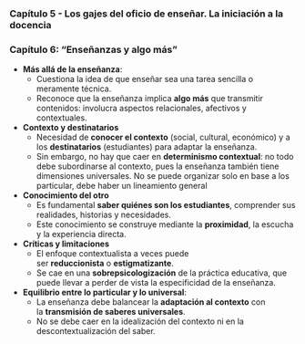 ### Capítulo 5 - Los gajes del oficio de enseñar. La iniciación a la docencia

### Capítulo 6: “Enseñanzas y algo más”

- **Más allá de la enseñanza**:
    - Cuestiona la idea de que enseñar sea una tarea sencilla o meramente técnica.
    - Reconoce que la enseñanza implica **algo más** que transmitir contenidos: involucra aspectos relacionales, afectivos y contextuales.
- **Contexto y destinatarios**
    - Necesidad de **conocer el contexto** (social, cultural, económico) y a los **destinatarios** (estudiantes) para adaptar la enseñanza.
    - Sin embargo, no hay que caer en **determinismo contextual**: no todo debe subordinarse al contexto, pues la enseñanza también tiene dimensiones universales. No se puede organizar solo en base a los particular, debe haber un lineamiento general
- **Conocimiento del otro**
    - Es fundamental **saber quiénes son los estudiantes**, comprender sus realidades, historias y necesidades.
    - Este conocimiento se construye mediante la **proximidad**, la escucha y la experiencia directa.
- **Críticas y limitaciones**
    - El enfoque contextualista a veces puede ser **reduccionista** o **estigmatizante**.
    - Se cae en una **sobrepsicologización** de la práctica educativa, que puede llevar a perder de vista la especificidad de la enseñanza.
-  **Equilibrio entre lo particular y lo universal**:
    - La enseñanza debe balancear la **adaptación al contexto** con la **transmisión de saberes universales**.
    - No se debe caer en la idealización del contexto ni en la descontextualización del saber.